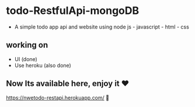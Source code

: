 # todo-RestfulApi-mongoDB
- A simple todo app api and website using node js - javascript - html - css

## working on

- UI (done)
- Use heroku (also done)

## Now Its available here, enjoy it :heart:
https://nwetodo-restapi.herokuapp.com/ :tada:
